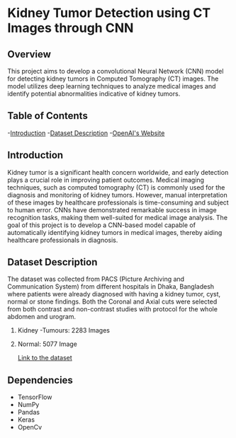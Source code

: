 ﻿# Kidney Tumor Detection using CT Images through CNN

## Overview
This project aims to develop a convolutional Neural Network (CNN) model for detecting kidney tumors in Computed Tomography (CT) images. The model utilizes deep learning techniques to analyze medical images and identify potential abnormalities indicative of kidney tumors.

## Table of Contents
-[Introduction](https://github.com/KLE-tech-students/Kidney-Tumor-Detection-using-CT-Images-through-CNN?tab=readme-ov-file#introduction)
-[Dataset Description](https://github.com/KLE-tech-students/Kidney-Tumor-Detection-using-CT-Images-through-CNN?tab=readme-ov-file#dependencies)
-[OpenAI's Website](https://openai.com)


## Introduction
Kidney tumor is a significant health concern worldwide, and early detection plays a crucial role in improving patient outcomes. Medical imaging techniques, such as computed tomography (CT) is commonly used for the diagnosis and monitoring of kidney tumors. However, manual interpretation of these images by healthcare professionals is time-consuming and subject to human error. CNNs have demonstrated remarkable success in image recognition tasks, making them well-suited for medical image analysis. The goal of this project is to develop a CNN-based model capable of automatically identifying kidney tumors in medical images, thereby aiding healthcare professionals in diagnosis.

## Dataset Description
The dataset was collected from PACS (Picture Archiving and Communication System) from different hospitals in Dhaka, Bangladesh where patients were already diagnosed with having a kidney tumor, cyst, normal or stone findings. Both the Coronal and Axial cuts were selected from both contrast and non-contrast studies with protocol for the whole abdomen and urogram.

1. Kidney -Tumours: 2283 Images

2. Normal: 5077 Image

   [Link to the dataset](https://www.kaggle.com/code/osinachichibuor/kidney-diseases-0-999) 

## Dependencies
+ TensorFlow
+ NumPy
+ Pandas
+ Keras
+ OpenCv
